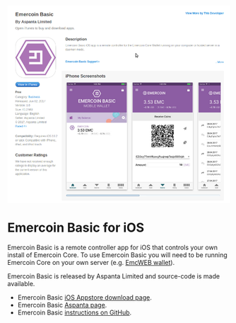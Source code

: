 <div style="overflow:hidden;"><img style="float:left;" src="EmercoinBasicAppstore.png" alt="Emercoin Basic on the Appstore" width="512"></div>

# Emercoin Basic for iOS

Emercoin Basic is a remote controller app for iOS that controls your own install of Emercoin Core. To use Emercoin Basic you will need to be running Emercoin Core on your own server (e.g. [EmcWEB wallet](../Emercoin_Core#page_EmcWEB-wallet)).

Emercoin Basic is released by Aspanta Limited and source-code is made
available.

-   Emercoin Basic [iOS Appstore download
    page](https://appsto.re/us/hDPFib.i).
-   Emercoin Basic [Aspanta
    page](https://www.aspanta.com/project/emcbasic/).
-   Emercoin Basic [instructions on
    GitHub](https://github.com/Aspanta/emercoin-basic-ios).
